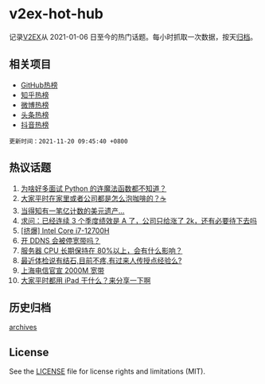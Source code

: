 # v2ex-hot-hub

 记录[V2EX](https://www.v2ex.com/)从 2021-01-06 日至今的热门话题。每小时抓取一次数据，按天[归档](archives)。
 
 ## 相关项目

- [GitHub热榜](https://github.com/snaildev/github-hot-hub)
- [知乎热榜](https://github.com/snaildev/zhihu-hot-hub)
- [微博热榜](https://github.com/snaildev/weibo-hot-hub)
- [头条热榜](https://github.com/snaildev/toutiao-hot-hub)
- [抖音热榜](https://github.com/snaildev/douyin-hot-hub)


 `更新时间：2021-11-20 09:45:40 +0800`

## 热议话题

1. [为啥好多面试 Python 的连魔法函数都不知道？](https://www.v2ex.com/t/816468)
1. [大家平时在家里或者公司都是怎么泡咖啡的？☕](https://www.v2ex.com/t/816524)
1. [当得知有一笔亿计数的美元遗产...](https://www.v2ex.com/t/816553)
1. [求问：已经连续 3 个季度绩效是 A 了，公司只给涨了 2k，还有必要待下去吗](https://www.v2ex.com/t/816516)
1. [[挤爆] Intel Core i7-12700H](https://www.v2ex.com/t/816600)
1. [开 DDNS 会被停宽带吗？](https://www.v2ex.com/t/816539)
1. [服务器 CPU 长期保持在 80%以上，会有什么影响？](https://www.v2ex.com/t/816523)
1. [最近体检说有结石,目前不疼,有过来人传授点经验么?](https://www.v2ex.com/t/816481)
1. [上海电信官宣 2000M 宽带](https://www.v2ex.com/t/816457)
1. [大家平时都用 iPad 干什么？来分享一下啊](https://www.v2ex.com/t/816609)

## 历史归档

[archives](archives)

## License

See the [LICENSE](LICENSE) file for license rights and limitations (MIT).
